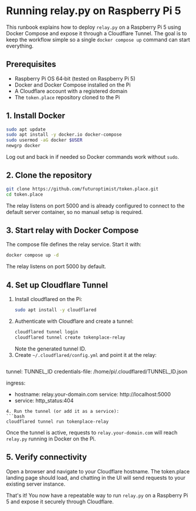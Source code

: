 # Running relay.py on Raspberry Pi 5

This runbook explains how to deploy `relay.py` on a Raspberry Pi 5 using Docker Compose and expose it through a Cloudflare Tunnel. The goal is to keep the workflow simple so a single `docker compose up` command can start everything.

## Prerequisites

- Raspberry Pi OS 64‑bit (tested on Raspberry Pi 5)
- Docker and Docker Compose installed on the Pi
- A Cloudflare account with a registered domain
- The `token.place` repository cloned to the Pi

## 1. Install Docker

```bash
sudo apt update
sudo apt install -y docker.io docker-compose
sudo usermod -aG docker $USER
newgrp docker
```

Log out and back in if needed so Docker commands work without `sudo`.

## 2. Clone the repository

```bash
git clone https://github.com/futuroptimist/token.place.git
cd token.place
```

 
The relay listens on port 5000 and is already configured to connect to the
default server container, so no manual setup is required.
## 3. Start relay with Docker Compose

The compose file defines the relay service. Start it with:

```bash
docker compose up -d
```

The relay listens on port 5000 by default.

## 4. Set up Cloudflare Tunnel

1. Install cloudflared on the Pi:
   ```bash
   sudo apt install -y cloudflared
   ```
2. Authenticate with Cloudflare and create a tunnel:
   ```bash
   cloudflared tunnel login
   cloudflared tunnel create tokenplace-relay
   ```
   Note the generated tunnel ID.
3. Create `~/.cloudflared/config.yml` and point it at the relay:
   ```yaml
tunnel: TUNNEL_ID
credentials-file: /home/pi/.cloudflared/TUNNEL_ID.json

ingress:
  - hostname: relay.your-domain.com
    service: http://localhost:5000
  - service: http_status:404
   ```
4. Run the tunnel (or add it as a service):
   ```bash
   cloudflared tunnel run tokenplace-relay
   ```

Once the tunnel is active, requests to `relay.your-domain.com` will reach `relay.py` running in Docker on the Pi.

## 5. Verify connectivity

Open a browser and navigate to your Cloudflare hostname. The token.place landing page should load, and chatting in the UI will send requests to your existing server instance.

That's it! You now have a repeatable way to run `relay.py` on a Raspberry Pi 5 and expose it securely through Cloudflare.
